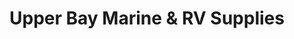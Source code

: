 ---
title: "Upper Bay Marine & RV Supplies"
url: /chesapeake-city/upper-bay-marine-and-rv-supplies/
shop: boat
---